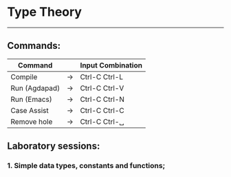 # Type Theory
---
## Commands:
| **Command**  |       | **Input Combination** |
|--------------|-------|-----------------------|
| Compile      | $\to$ | Ctrl-C Ctrl-L         |
| Run (Agdapad)| $\to$ | Ctrl-C Ctrl-V         |
| Run (Emacs)  | $\to$ | Ctrl-C Ctrl-N         |
| Case Assist  | $\to$ | Ctrl-C Ctrl-C         | 
| Remove hole  | $\to$ | Ctrl-C Ctrl-␣         |
## Laboratory sessions:
### 1. Simple data types, constants and functions;

